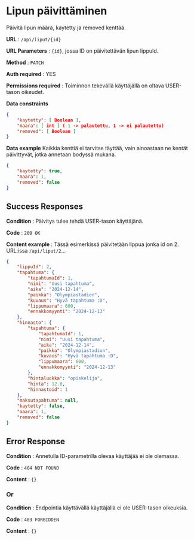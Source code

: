 # Lipun päivittäminen

Päivitä lipun määrä, kaytetty ja removed kenttää.

**URL** : `/api/liput/{id}`

**URL Parameters** : `{id}`, jossa ID on päivitettävän lipun lippuId.

**Method** : `PATCH`

**Auth required** : YES

**Permissions required** : Toiminnon tekevällä käyttäjällä on oltava USER-tason oikeudet. 

**Data constraints**

```json
{
    "kaytetty": [ Boolean ],
    "maara": [ int ] (-1 -> palautettu, 1 -> ei palautettu)
    "removed": [ Boolean ]
}
```

**Data example** Kaikkia kenttiä ei tarvitse täyttää, vain ainoastaan ne kentät päivittyvät, jotka annetaan bodyssä mukana.

```json
{
    "kaytetty": true,
    "maara": 1,
    "removed": false
}
```

## Success Responses

**Condition** : Päivitys tulee tehdä USER-tason käyttäjänä.

**Code** : `200 OK`

**Content example** : Tässä esimerkissä päivitetään lippua jonka id on 2. URL:issa `/api/liput/2`...

```json
{
    "lippuId": 2,
    "tapahtuma": {
        "tapahtumaId": 1,
        "nimi": "Uusi tapahtuma",
        "aika": "2024-12-14",
        "paikka": "Olympiastadion",
        "kuvaus": "Hyvä tapahtuma :D",
        "lippumaara": 600,
        "ennakkomyynti": "2024-12-13"
    },
    "hinnasto": {
        "tapahtuma": {
            "tapahtumaId": 1,
            "nimi": "Uusi tapahtuma",
            "aika": "2024-12-14",
            "paikka": "Olympiastadion",
            "kuvaus": "Hyvä tapahtuma :D",
            "lippumaara": 600,
            "ennakkomyynti": "2024-12-13"
        },
        "hintaluokka": "opiskelija",
        "hinta": 12.0,
        "hinnastoid": 1
    },
    "maksutapahtuma": null,
    "kaytetty": false,
    "maara": 1,
    "removed": false
}
```

## Error Response

**Condition** : Annetulla ID-parametrilla olevaa käyttäjää ei ole olemassa.

**Code** : `404 NOT FOUND`

**Content** : `{}`

### Or

**Condition** : Endpointia käyttävällä käyttäjällä ei ole USER-tason oikeuksia.

**Code** : `403 FORBIDDEN`

**Content** : `{}`
